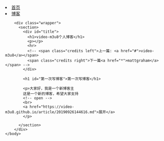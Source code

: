<html>
	<body>
		<div id="header">
	        <nav>
	          <li class="fork" style="margin-right: 2px"><a href="https://video-m3u8.github.io">首页</a></li>
	          <li class="fork"><a href="https://video-m3u8.github.io">博客</a></li>
	        </nav>
	     </div>
		<!-- end header -->

		<div class="wrapper">
	      <section>
	        <div id="title">
	          <h1>video-m3u8个人博客</h1>
	          <p></p>
	          <hr>
	          <!-- <span class="credits left">上一篇: <a href="#">video-m3u8</a></span>
	          <span class="credits right">下一篇<a href="*">mattgraham</a></span> -->
	        </div>

	        <h1 id="第一次写博客">第一次写博客</h1>

			<p>大家好，我是一个新博客主
			这是一个新的博客，希望大家支持
			<!-- open -->
			<br>
			<a href="https://video-m3u8.github.io/article/20190926144616.md">展开</a>
			</p>

	      </section>
	    </div>
	</body>
</html>



